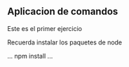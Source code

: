 ## Aplicacion de comandos

Este es el primer ejercicio

Recuerda instalar los paquetes de node

...
npm install
...